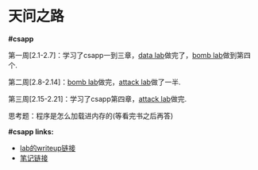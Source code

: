 # 天问之路

**#csapp**

第一周[2.1-2.7]：学习了csapp一到三章，[data lab](https://github.com/Kazamayc/twzl_learning/blob/master/week1-2/1.data%20lab/1.datalab.c)做完了，[bomb lab](https://github.com/Kazamayc/twzl_learning/blob/master/week1-2/2.bomb%20lab/2.bomb%20lab.md)做到第四个.

第二周[2.8-2.14]：[bomb lab](https://github.com/Kazamayc/twzl_learning/blob/master/week1-2/2.bomb%20lab/2.bomb%20lab.md)做完，[attack lab](https://github.com/Kazamayc/twzl_learning/tree/master/week1-2/3.attack%20lab)做了一半.

第三周[2.15-2.21]：学习了csapp第四章，[attack lab](https://github.com/Kazamayc/twzl_learning/tree/master/week1-2/3.attack%20lab)做完.

思考题：程序是怎么加载进内存的(等看完书之后再答)

**#csapp links:**

- [lab的writeup链接](https://kazamayc.github.io/2021/02/05/csapp-lab/)
- [笔记链接](https://kazamayc.github.io/2021/01/31/csapp%E7%AC%94%E8%AE%B0/)



